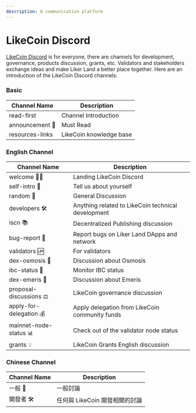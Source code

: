 ```yaml
---
description: A communication platform
---
```


# LikeCoin Discord

[LikeCoin Discord](http://discord.gg/likecoin) is for everyone, there are channels for development, governance, products discussion, grants, etc. Validators and stakeholders exchange ideas and make Liker Land a better place together. Here are an introduction of the LikeCoin Discord channels:

### Basic

| **Channel Name** | **Description**         |
| ---------------- | ----------------------- |
| read-first       | Channel Introduction    |
| announcement 📣  | Must Read               |
| resources-links  | LikeCoin knowledge base |

### English Channel

| **Channel Name**        | **Description**                                    |
| ----------------------- | -------------------------------------------------- |
| welcome 👋🏼            | Landing LikeCoin Discord                           |
| self-intro 🙋           | Tell us about yourself                             |
| random 👥               | General Discussion                                 |
| developers 🛠           | Anything related to LikeCoin technical development |
| iscn 📚                 | Decentralized Publishing discussion                |
| bug-report 🐛           | Report bugs on Liker Land DApps and network        |
| validators 🆙           | For validators                                     |
| dex-osmosis 🧪          | Discussion about Osmosis                           |
| ibc-status 🤖           | Monitor IBC status                                 |
| dex-emeris 🔮           | Discussion about Emeris                            |
| proposal-discussions ⚖  | LikeCoin governance discussion                     |
| apply-for-delegation 💰 | Apply delegation from LikeCoin community funds     |
| mainnet-node-status 📊  | Check out of the validator node status             |
| grants 💡               | LikeCoin Grants English discussion                 |

### Chinese Channel

| **Channel Name** | **Description**      |
| ---------------- | -------------------- |
| 一般 👥            | 一般討論                 |
| 開發者 🛠           | 任何與 LikeCoin 開發相關的討論 |
